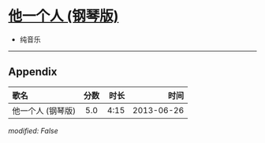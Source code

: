 # [他一个人 (钢琴版)](https://music.163.com/song?id=26608878)

* 纯音乐


---

## Appendix

|歌名|分数|时长|时间|
|:---|:---:|---:|---:|
|他一个人 (钢琴版)|5.0|4:15|2013-06-26

*modified: False*